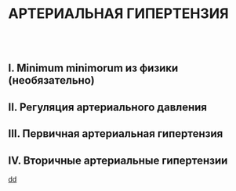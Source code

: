 # АРТЕРИАЛЬНАЯ ГИПЕРТЕНЗИЯ
<br/>
<br/>

## I. Minimum minimorum из физики (необязательно)

## II. Регуляция артериального давления

## III. Первичная артериальная гипертензия

## IV. Вторичные артериальные гипертензии





[dd](README.md)
